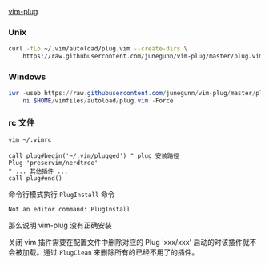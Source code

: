 [vim-plug](https://github.com/junegunn/vim-plug.git)

### Unix

```sh
curl -fLo ~/.vim/autoload/plug.vim --create-dirs \
    https://raw.githubusercontent.com/junegunn/vim-plug/master/plug.vim
```

### Windows

```powershell
iwr -useb https://raw.githubusercontent.com/junegunn/vim-plug/master/plug.vim |`
    ni $HOME/vimfiles/autoload/plug.vim -Force
```

### rc 文件

```sh
vim ~/.vimrc
```

```vim
call plug#begin('~/.vim/plugged') " plug 安装路径
Plug 'preservim/nerdtree'
" ... 其他插件 ...
call plug#end()
```

命令行模式执行 `PlugInstall` 命令

`Not an editor command: PlugInstall`

那么说明 vim-plug 没有正确安装

关闭 vim 插件需要在配置文件中删除对应的 Plug 'xxx/xxx' 启动的时该插件就不会被加载。通过 `PlugClean` 来删除所有的已经不用了的插件。
